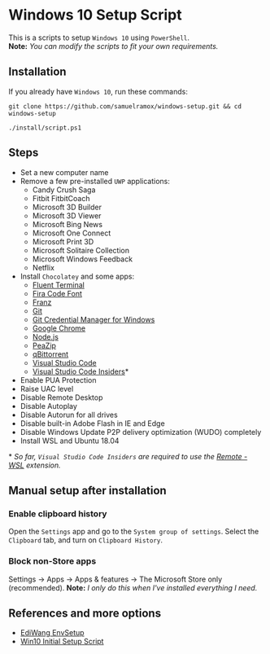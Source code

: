 # Windows 10 Setup Script

This is a scripts to setup `Windows 10` using `PowerShell`.  
**Note:** _You can modify the scripts to fit your own requirements._

## Installation

If you already have `Windows 10`, run these commands:

```
git clone https://github.com/samuelramox/windows-setup.git && cd windows-setup

./install/script.ps1
```

## Steps

- Set a new computer name
- Remove a few pre-installed `UWP` applications:
  - Candy Crush Saga
  - Fitbit FitbitCoach
  - Microsoft 3D Builder
  - Microsoft 3D Viewer
  - Microsoft Bing News
  - Microsoft One Connect
  - Microsoft Print 3D
  - Microsoft Solitaire Collection
  - Microsoft Windows Feedback
  - Netflix
- Install `Chocolatey` and some apps:
  - [Fluent Terminal](https://github.com/felixse/FluentTerminal)
  - [Fira Code Font](https://github.com/tonsky/FiraCode)
  - [Franz](https://meetfranz.com/)
  - [Git](https://gitforwindows.org/)
  - [Git Credential Manager for Windows](https://github.com/Microsoft/Git-Credential-Manager-for-Windows)
  - [Google Chrome](https://www.google.com/chrome/)
  - [Node.js](https://nodejs.org/)
  - [PeaZip](http://www.peazip.org/)
  - [qBittorrent](https://www.qbittorrent.org/index.php)
  - [Visual Studio Code](https://chocolatey.org/packages/vscode)
  - [Visual Studio Code Insiders](https://code.visualstudio.com/insiders/)\*
- Enable PUA Protection
- Raise UAC level
- Disable Remote Desktop
- Disable Autoplay
- Disable Autorun for all drives
- Disable built-in Adobe Flash in IE and Edge
- Disable Windows Update P2P delivery optimization (WUDO) completely
- Install WSL and Ubuntu 18.04

\* _So far, `Visual Studio Code Insiders` are required to use the [Remote - WSL](https://aka.ms/vscode-remote/download/wsl) extension._

## Manual setup after installation

### Enable clipboard history

Open the `Settings` app and go to the `System group of settings`. Select the `Clipboard` tab, and turn on `Clipboard History`.

### Block non-Store apps

Settings -> Apps -> Apps & features -> The Microsoft Store only (recommended).
**Note:** _I only do this when I've installed everything I need._

## References and more options

- [EdiWang EnvSetup](https://github.com/EdiWang/EnvSetup/)
- [Win10 Initial Setup Script](https://github.com/Disassembler0/Win10-Initial-Setup-Script)
